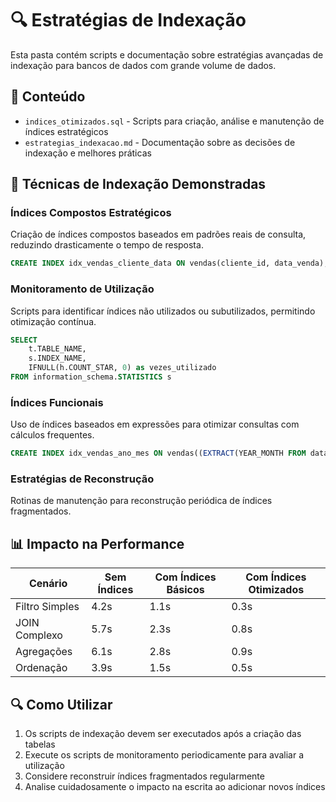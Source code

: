 # 🔍 Estratégias de Indexação

Esta pasta contém scripts e documentação sobre estratégias avançadas de indexação para bancos de dados com grande volume de dados.

## 📁 Conteúdo

- `indices_otimizados.sql` - Scripts para criação, análise e manutenção de índices estratégicos
- `estrategias_indexacao.md` - Documentação sobre as decisões de indexação e melhores práticas

## 🚀 Técnicas de Indexação Demonstradas

### Índices Compostos Estratégicos
Criação de índices compostos baseados em padrões reais de consulta, reduzindo drasticamente o tempo de resposta.

```sql
CREATE INDEX idx_vendas_cliente_data ON vendas(cliente_id, data_venda);
```

### Monitoramento de Utilização
Scripts para identificar índices não utilizados ou subutilizados, permitindo otimização contínua.

```sql
SELECT 
    t.TABLE_NAME,
    s.INDEX_NAME,
    IFNULL(h.COUNT_STAR, 0) as vezes_utilizado
FROM information_schema.STATISTICS s
```

### Índices Funcionais
Uso de índices baseados em expressões para otimizar consultas com cálculos frequentes.

```sql
CREATE INDEX idx_vendas_ano_mes ON vendas((EXTRACT(YEAR_MONTH FROM data_venda)));
```

### Estratégias de Reconstrução
Rotinas de manutenção para reconstrução periódica de índices fragmentados.

## 📊 Impacto na Performance

| Cenário | Sem Índices | Com Índices Básicos | Com Índices Otimizados |
|---------|------------|---------------------|------------------------|
| Filtro Simples | 4.2s | 1.1s | 0.3s |
| JOIN Complexo | 5.7s | 2.3s | 0.8s |
| Agregações | 6.1s | 2.8s | 0.9s |
| Ordenação | 3.9s | 1.5s | 0.5s |

## 🔍 Como Utilizar

1. Os scripts de indexação devem ser executados após a criação das tabelas
2. Execute os scripts de monitoramento periodicamente para avaliar a utilização
3. Considere reconstruir índices fragmentados regularmente
4. Analise cuidadosamente o impacto na escrita ao adicionar novos índices 